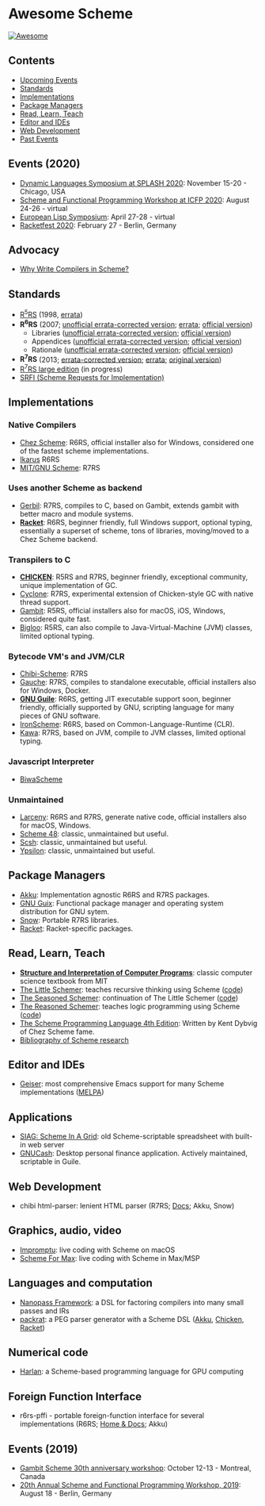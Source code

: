 # Awesome Scheme

[![Awesome](https://awesome.re/badge.svg)](https://awesome.re)

## Contents

- [Upcoming Events](#upcoming-events)
- [Standards](#standards)
- [Implementations](#implementations)
- [Package Managers](#package-managers)
- [Read, Learn, Teach](#read-learn-teach)
- [Editor and IDEs](#editor-and-ides)
- [Web Development](#web-development)
- [Past Events](#past-events)

## Events (2020)

* [Dynamic Languages Symposium at SPLASH 2020](https://conf.researchr.org/home/dls-2020): November 15-20 - Chicago, USA
* [Scheme and Functional Programming Workshop at ICFP 2020](https://icfp20.sigplan.org/home/scheme-2020): August 24-26 - virtual
* [European Lisp Symposium](https://european-lisp-symposium.org/2020/): April 27-28 - virtual
* [Racketfest 2020](https://racketfest.com): February 27 - Berlin, Germany

## Advocacy

* [Why Write Compilers in Scheme?](https://blog.theincredibleholk.org/blog/2013/07/09/why-write-compilers-in-scheme/)

## Standards

* [R<sup>5</sup>RS](https://schemers.org/Documents/Standards/R5RS/r5rs.pdf) (1998, [errata](http://mumble.net/~kelsey/r5rs-errata.html))
* **R<sup>6</sup>RS** (2007; [unofficial errata-corrected version](https://weinholt.se/scheme/r6rs/r6rs.pdf); [errata](http://www.r6rs.org/r6rs-errata.html); [official version](http://www.r6rs.org/final/r6rs.pdf))
  * Libraries ([unofficial errata-corrected version](https://weinholt.se/scheme/r6rs/r6rs-lib.pdf); [official version](http://www.r6rs.org/final/r6rs-lib.pdf))
  * Appendices ([unofficial errata-corrected version](https://weinholt.se/scheme/r6rs/r6rs-app.pdf); [official version](http://www.r6rs.org/final/r6rs-app.pdf))
  * Rationale ([unofficial errata-corrected version](https://weinholt.se/scheme/r6rs/r6rs-rationale.pdf); [official version](http://www.r6rs.org/final/r6rs-rationale.pdf))
* **R<sup>7</sup>RS** (2013; [errata-corrected version](https://bitbucket.org/cowan/r7rs/raw/errata/rnrs/r7rs.pdf); [errata](https://bitbucket.org/cowan/r7rs-wg1-infra/src/default/R7RSSmallErrata.md); [original version](https://bitbucket.org/cowan/r7rs/raw/errata/rnrs/r7rs-official.pdf))
* [R<sup>7</sup>RS large edition](https://bitbucket.org/cowan/r7rs-wg1-infra/src/default/R7RSHomePage.md) (in progress)
* [SRFI (Scheme Requests for Implementation)](https://srfi.schemers.org/)

## Implementations

### Native Compilers
* [Chez Scheme](https://cisco.github.io/ChezScheme/): R6RS, official installer also for Windows, considered one of the fastest scheme implementations.
* [Ikarus](http://ikarus-scheme.org/) R6RS
* [MIT/GNU Scheme](https://www.gnu.org/software/mit-scheme/): R7RS

### Uses another Scheme as backend
* [Gerbil](https://cons.io/): R7RS, compiles to C, based on Gambit,  extends gambit with better macro and module systems.
* [**Racket**](https://racket-lang.org/): R6RS, beginner friendly, full Windows support, optional
  typing, essentially a superset of scheme,  tons of libraries,  moving/moved to a Chez Scheme backend.

### Transpilers to C
* [**CHICKEN**](https://www.call-cc.org/): R5RS and R7RS, beginner friendly, exceptional community, unique implementation of GC.
* [Cyclone](https://justinethier.github.io/cyclone/): R7RS,  experimental extension of Chicken-style GC with native thread support.
* [Gambit](http://dynamo.iro.umontreal.ca/wiki/index.php/Main_Page): R5RS, official installers also for
  macOS, iOS, Windows, considered quite fast.
* [Bigloo](https://www-sop.inria.fr/mimosa/fp/Bigloo/): R5RS, can also compile to Java-Virtual-Machine (JVM) classes,
  limited optional typing.

### Bytecode VM's and JVM/CLR
* [Chibi-Scheme](http://synthcode.com/wiki/chibi-scheme): R7RS
* [Gauche](https://practical-scheme.net/gauche/): R7RS, compiles to standalone
  executable, official installers also for Windows, Docker.
* [**GNU Guile**](https://www.gnu.org/software/guile/): R6RS, getting JIT executable support soon, beginner friendly, officially supported by GNU,  scripting language for many pieces of GNU software.
* [IronScheme](https://github.com/leppie/IronScheme): R6RS, based on Common-Language-Runtime (CLR).
* [Kawa](https://www.gnu.org/software/kawa/): R7RS, based on JVM, compile to JVM classes, limited optional typing.

### Javascript Interpreter
* [BiwaScheme](https://www.biwascheme.org/)

### Unmaintained
* [Larceny](http://larcenists.org/): R6RS and R7RS, generate native code, official installers also for macOS, Windows.
* [Scheme 48](http://www.s48.org/): classic, unmaintained but useful.
* [Scsh](https://scsh.net/): classic, unmaintained but useful.
* [Ypsilon](http://www.littlewingpinball.com/doc/en/ypsilon/index.html): classic, unmaintained but useful.


## Package Managers

* [Akku](https://akkuscm.org/): Implementation agnostic R6RS and R7RS packages.
* [GNU Guix](https://www.gnu.org/software/guix/): Functional package manager and operating system distribution for GNU sytem.
* [Snow](http://snow-fort.org/): Portable R7RS libraries.
* [Racket](https://pkgs.racket-lang.org/): Racket-specific packages.

## Read, Learn, Teach

* [**Structure and Interpretation of Computer Programs**](https://mitpress.mit.edu/sites/default/files/sicp/full-text/book/book.html): classic computer science textbook from MIT
* [The Little Schemer](https://ia800108.us.archive.org/4/items/Schemer/The%20Little%20Schemer.pdf): teaches recursive thinking using Scheme ([code](https://github.com/pkrumins/the-little-schemer))
* [The Seasoned Schemer](https://mitpress.mit.edu/books/seasoned-schemer-second-edition): continuation of The Little Schemer ([code](https://github.com/pkrumins/the-seasoned-schemer))
* [The Reasoned Schemer](https://mitpress.mit.edu/books/reasoned-schemer-second-edition): teaches logic programming using Scheme ([code](https://github.com/pkrumins/the-reasoned-schemer))
* [The Scheme Programming Language 4th Edition](https://www.scheme.com/tspl4/): Written by Kent Dybvig of Chez Scheme fame.
* [Bibliography of Scheme research](https://github.com/schemedoc/bibliography)

## Editor and IDEs

* [Geiser](https://www.nongnu.org/geiser/): most comprehensive Emacs support for many Scheme implementations ([MELPA](https://melpa.org/#/geiser))

## Applications

* [SIAG: Scheme In A Grid](http://siag.nu/siag/): old Scheme-scriptable spreadsheet with built-in web server
* [GNUCash](https://www.gnucash.org/): Desktop personal finance application.  Actively maintained, scriptable in Guile.

## Web Development

* chibi html-parser: lenient HTML parser (R7RS; [Docs](http://snow-fort.org/s/gmail.com/alexshinn/chibi/html-parser/0.5.7/index.html); Akku, Snow)

## Graphics, audio, video

* [Impromptu](http://impromptu.moso.com.au): live coding with Scheme on macOS
* [Scheme For Max](https://github.com/iainctduncan/scheme-for-max): live coding with Scheme in Max/MSP

## Languages and computation

* [Nanopass Framework](https://nanopass.org/): a DSL for factoring compilers into many small passes and IRs
* [packrat](http://tech.labs.oliverwyman.com/downloads/dev.lshift.net/tonyg/packrat.pdf): a PEG parser generator with a Scheme DSL ([Akku](https://akkuscm.org/packages/packrat/), [Chicken](http://wiki.call-cc.org/eggref/5/packrat), [Racket](https://pkgs.racket-lang.org/package/Packrat))

## Numerical code

* [Harlan](https://github.com/eholk/harlan): a Scheme-based programming language for GPU computing

## Foreign Function Interface

* r6rs-pffi - portable foreign-function interface for several implementations (R6RS; [Home & Docs](https://github.com/ktakashi/r6rs-pffi); Akku)

## Events (2019)

- [Gambit Scheme 30th anniversary workshop](https://github.com/gambit/gambit-at-30): October 12-13 - Montreal, Canada
- [20th Annual Scheme and Functional Programming Workshop, 2019](https://thomas.gilray.org/scheme-2019/): August 18 - Berlin, Germany
